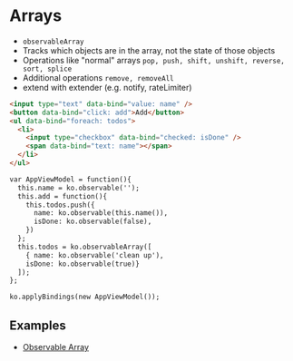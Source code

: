 # Arrays

* `observableArray`
* Tracks which objects are in the array, not the state of those objects
* Operations like "normal" arrays `pop, push, shift, unshift, reverse, sort, splice`
* Additional operations `remove, removeAll`
* extend with extender (e.g. notify, rateLimiter)

```html
<input type="text" data-bind="value: name" />
<button data-bind="click: add">Add</button>
<ul data-bind="foreach: todos">
  <li>
    <input type="checkbox" data-bind="checked: isDone" />
    <span data-bind="text: name"></span>
  </li>
</ul>

var AppViewModel = function(){
  this.name = ko.observable('');
  this.add = function(){
    this.todos.push({
      name: ko.observable(this.name()),
      isDone: ko.observable(false),
    })
  };
  this.todos = ko.observableArray([
    { name: ko.observable('clean up'),
    isDone: ko.observable(true)}
  ]);
};

ko.applyBindings(new AppViewModel());
```

## Examples

* [Observable Array](examples/06-arrays.html)